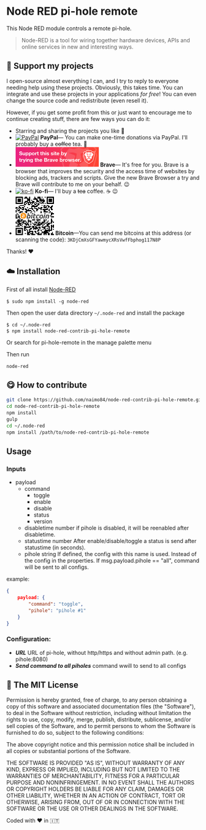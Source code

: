 # Node RED pi-hole remote

This Node RED module controls a remote pi-hole.

> Node-RED is a tool for wiring together hardware devices, APIs and online services in new and interesting ways.

## :sparkling_heart: Support my projects

I open-source almost everything I can, and I try to reply to everyone needing help using these projects. Obviously,
this takes time. You can integrate and use these projects in your applications _for free_! You can even change the source code and redistribute (even resell it).

However, if you get some profit from this or just want to encourage me to continue creating stuff, there are few ways you can do it:

- Starring and sharing the projects you like :rocket:
- [![PayPal][badge_paypal]][paypal-donations] **PayPal**— You can make one-time donations via PayPal. I'll probably buy a ~~coffee~~ tea. :tea:
- [![Support me on using Brave Browser][badge_brave]][brave] **Brave**— It's free for you. Brave is a browser that improves the security and the access time of websites by blocking ads, trackers and scripts. Give the new Brave Browser a try and Brave will contribute to me on your behalf. :wink:
- [![ko-fi](https://www.ko-fi.com/img/githubbutton_sm.svg)](https://ko-fi.com/T6T412CXA) **Ko-fi**— I'll buy a ~~tea~~ coffee. :coffee: :wink:
- ![](./examples/bitcoin.png) **Bitcoin**—You can send me bitcoins at this address (or scanning the code): `3KDjCmXsGFYawmycXRsVwfFbphog117N8P`

Thanks! :heart:

## :cloud: Installation

First of all install [Node-RED](http://nodered.org/docs/getting-started/installation)

```
$ sudo npm install -g node-red
```

Then open  the user data directory  `~/.node-red`  and install the package

```
$ cd ~/.node-red
$ npm install node-red-contrib-pi-hole-remote
```

Or search for pi-hole-remote in the manage palette menu

Then run

```
node-red
```

## :yum: How to contribute

```sh
git clone https://github.com/naimo84/node-red-contrib-pi-hole-remote.git
cd node-red-contrib-pi-hole-remote
npm install
gulp
cd ~/.node-red 
npm install /path/to/node-red-contrib-pi-hole-remote
```

## Usage

### Inputs

- payload
    - command
        - toggle
        - enable
        - disable
        - status
        - version
  - disabletime
        number
        if pihole is disabled, it will be reenabled after disabletime.
  - statustime
        number
        After enable/disable/toggle a status is send after statustime (in seconds).
  - pihole
            string
            If defined, the config with this name is used. Instead of the config in the properties.
            If msg.payload.pihole == "all", command will be sent to all configs.

example:

```json
{
    payload: {
        "command": "toggle",
        "pihole": "pihole #1"
    }
}
```

### Configuration:
- ***URL*** URL of pi-hole, without http/https and without admin path. (e.g. pihole:8080)
- ***Send command to all piholes***  command wwill to send to all configs


## :scroll: The MIT License
Permission is hereby granted, free of charge, to any person obtaining a copy
of this software and associated documentation files (the "Software"), to deal in the Software without restriction, including without limitation the rights to use, copy, modify, merge, publish, distribute, sublicense, and/or sell copies of the Software, and to permit persons to whom the Software is furnished to do so, subject to the following conditions:

The above copyright notice and this permission notice shall be included in
all copies or substantial portions of the Software.

THE SOFTWARE IS PROVIDED "AS IS", WITHOUT WARRANTY OF ANY KIND, EXPRESS OR IMPLIED, INCLUDING BUT NOT LIMITED TO THE WARRANTIES OF MERCHANTABILITY, FITNESS FOR A PARTICULAR PURPOSE AND NONINFRINGEMENT. IN NO EVENT SHALL THE
AUTHORS OR COPYRIGHT HOLDERS BE LIABLE FOR ANY CLAIM, DAMAGES OR OTHER LIABILITY, WHETHER IN AN ACTION OF CONTRACT, TORT OR OTHERWISE, ARISING FROM, OUT OF OR IN CONNECTION WITH THE SOFTWARE OR THE USE OR OTHER DEALINGS IN THE SOFTWARE.

Coded with :heart: in :it:

[badge_brave]: ./examples/support_banner.png
[badge_paypal]: https://img.shields.io/badge/Donate-PayPal-blue.svg
[paypal-donations]: https://paypal.me/NeumannBenjamin
[brave]: https://brave.com/nai412
[contributing]: /CONTRIBUTING.md

